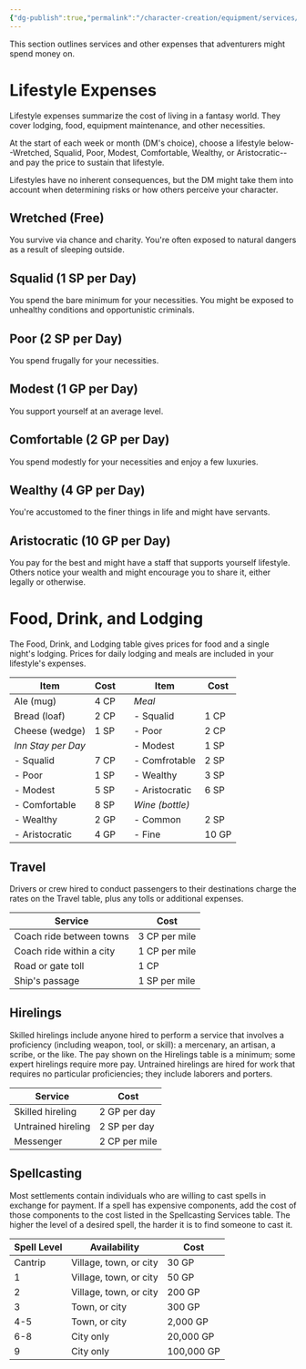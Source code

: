 ```yaml
---
{"dg-publish":true,"permalink":"/character-creation/equipment/services/"}
---
```


This section outlines services and other expenses that adventurers might spend money on.
# Lifestyle Expenses
Lifestyle expenses summarize the cost of living in a fantasy world. They cover lodging, food, equipment maintenance, and other necessities.

At the start of each week or month (DM's choice), choose a lifestyle below--Wretched, Squalid, Poor, Modest, Comfortable, Wealthy, or Aristocratic--and pay the price to sustain that lifestyle.

Lifestyles have no inherent consequences, but the DM might take them into account when determining risks or how others perceive your character.
## Wretched (Free)
You survive via chance and charity. You're often exposed to natural dangers as a result of sleeping outside.
## Squalid (1 SP per Day)
You spend the bare minimum for your necessities. You might be exposed to unhealthy conditions and opportunistic criminals.
## Poor (2 SP per Day)
You spend frugally for your necessities.
## Modest (1 GP per Day)
You support yourself at an average level.
## Comfortable (2 GP per Day)
You spend modestly for your necessities and enjoy a few luxuries.
## Wealthy (4 GP per Day)
You're accustomed to the finer things in life and might have servants.
## Aristocratic (10 GP per Day)
You pay for the best and might have a staff that supports yourself lifestyle. Others notice your wealth and might encourage you to share it, either legally or otherwise.
# Food, Drink, and Lodging
The Food, Drink, and Lodging table gives prices for food and a single night's lodging. Prices for daily lodging and meals are included in your lifestyle's expenses.

| Item               | Cost |     | Item            | Cost  |
| ------------------ | ---- | --- | --------------- | ----- |
| Ale (mug)          | 4 CP |     | *Meal*          |       |
| Bread (loaf)       | 2 CP |     | - Squalid       | 1 CP  |
| Cheese (wedge)     | 1 SP |     | - Poor          | 2 CP  |
| *Inn Stay per Day* |      |     | - Modest        | 1 SP  |
| - Squalid          | 7 CP |     | - Comfrotable   | 2 SP  |
| - Poor             | 1 SP |     | - Wealthy       | 3 SP  |
| - Modest           | 5 SP |     | - Aristocratic  | 6 SP  |
| - Comfortable      | 8 SP |     | *Wine (bottle)* |       |
| - Wealthy          | 2 GP |     | - Common        | 2 SP  |
| - Aristocratic     | 4 GP |     | - Fine          | 10 GP |
## Travel
Drivers or crew hired to conduct passengers to their destinations charge the rates on the Travel table, plus any tolls or additional expenses.

| Service                  | Cost          |
| ------------------------ | ------------- |
| Coach ride between towns | 3 CP per mile |
| Coach ride within a city | 1 CP per mile |
| Road or gate toll        | 1 CP          |
| Ship's passage           | 1 SP per mile |
## Hirelings
Skilled hirelings include anyone hired to perform a service that involves a proficiency (including weapon, tool, or skill): a mercenary, an artisan, a scribe, or the like. The pay shown on the Hirelings table is a minimum; some expert hirelings require more pay. Untrained hirelings are hired for work that requires no particular proficiencies; they include laborers and porters.

| Service            | Cost          |
| ------------------ | ------------- |
| Skilled hireling   | 2 GP per day  |
| Untrained hireling | 2 SP per day  |
| Messenger          | 2 CP per mile |
## Spellcasting
Most settlements contain individuals who are willing to cast spells in exchange for payment. If a spell has expensive components, add the cost of those components to the cost listed in the Spellcasting Services table. The higher the level of a desired spell, the harder it is to find someone to cast it.

| Spell Level | Availability           | Cost       |
| ----------- | ---------------------- | ---------- |
| Cantrip     | Village, town, or city | 30 GP      |
| 1           | Village, town, or city | 50 GP      |
| 2           | Village, town, or city | 200 GP     |
| 3           | Town, or city          | 300 GP     |
| 4-5         | Town, or city          | 2,000 GP   |
| 6-8         | City only              | 20,000 GP  |
| 9           | City only              | 100,000 GP |
